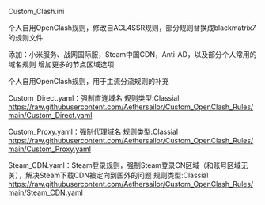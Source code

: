 Custom_Clash.ini

个人自用OpenClash规则，修改自ACL4SSR规则，部分规则替换成blackmatrix7的规则文件

添加：小米服务、战网国际服，Steam中国CDN，Anti-AD，以及部分个人常用的域名规则
增加更多的节点区域选项

个人自用OpenClash规则，用于主流分流规则的补充

Custom_Direct.yaml：强制直连域名
规则类型:Classial
https://raw.githubusercontent.com/Aethersailor/Custom_OpenClash_Rules/main/Custom_Direct.yaml

Custom_Proxy.yaml：强制代理域名
规则类型:Classial
https://raw.githubusercontent.com/Aethersailor/Custom_OpenClash_Rules/main/Custom_Proxy.yaml

Steam_CDN.yaml：Steam登录规则，强制Steam登录CN区域（和账号区域无关），解决Steam下载CDN被定向到国外的问题
规则类型:Classial
https://raw.githubusercontent.com/Aethersailor/Custom_OpenClash_Rules/main/Steam_CDN.yaml
